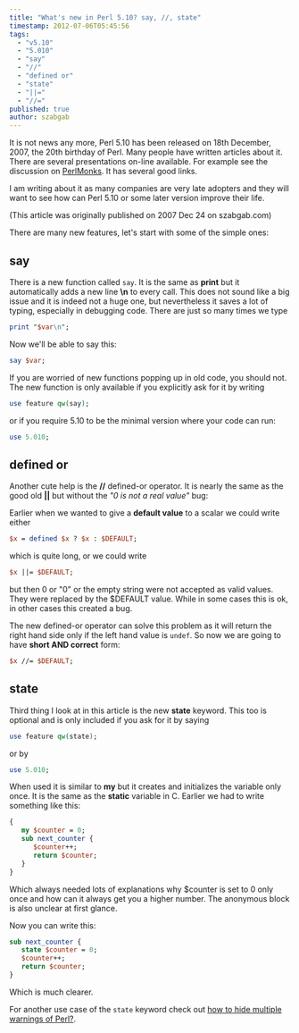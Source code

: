 ```yaml
---
title: "What's new in Perl 5.10? say, //, state"
timestamp: 2012-07-06T05:45:56
tags:
  - "v5.10"
  - "5.010"
  - "say"
  - "//"
  - "defined or"
  - "state"
  - "||="
  - "//="
published: true
author: szabgab
---
```



It is not news any more, Perl 5.10 has been released on 18th December, 2007,
the 20th birthday of Perl. Many people have written articles about it.
There are several presentations on-line available. For example see
the discussion on [PerlMonks](http://perlmonks.org/?node_id=654042).
It has several good links.

I am writing about it as many companies are very late adopters and they will want
to see how can Perl 5.10 or some later version improve their life.

(This article was originally published on 2007 Dec 24 on szabgab.com)


There are many new features, let's start with some of the simple ones:

## say

There is a new function called `say`. It is the same as <b>print</b>
but it automatically adds a new line <b>\n</b> to every call.
This does not sound like a big issue and it is indeed not a huge one, but
nevertheless it saves a lot of typing, especially in debugging code.
There are just so many times we type

```perl
print "$var\n";
```

Now we'll be able to say this:

```perl
say $var;
```

If you are worried of new functions popping up in old code,
you should not. The new function is only available if
you explicitly ask for it by writing

```perl
use feature qw(say);
```

or if you require 5.10 to be the minimal version where your code can run:

```perl
use 5.010;
```

## defined or

Another cute help is the <b>//</b> defined-or operator. It is nearly the
same as the good old <b>||</b> but without the
<i>"0 is not a real value"</i> bug:

Earlier when we wanted to give a <b>default value</b> to a scalar we could write
either

```perl
$x = defined $x ? $x : $DEFAULT;
```

which is quite long, or we could write

```perl
$x ||= $DEFAULT;
```

but then 0 or "0" or the empty string were not accepted as valid
values. They were replaced by the $DEFAULT value. While in some
cases this is ok, in other cases this created a bug.

The new defined-or operator can solve this problem as it will return
the right hand side only if the left hand value is `undef`. So now
we are going to have <b>short AND correct</b> form:

```perl
$x //= $DEFAULT;
```

## state

Third thing I look at in this article is the new <b>state</b>
keyword. This too is optional and is only included if you ask for it
by saying

```perl
use feature qw(state);
```

or by

```perl
use 5.010;
```

When used it is similar to <b>my</b> but it creates and initializes the
variable only once. It is the same as the <b>static</b> variable in C.
Earlier we had to write something like this:

```perl
{
   my $counter = 0;
   sub next_counter {
      $counter++;
      return $counter;
   }
}
```

Which always needed lots of explanations why $counter is set to 0 only once
and how can it always get you a higher number. The anonymous block is also
unclear at first glance.

Now you can write this:

```perl
sub next_counter {
   state $counter = 0;
   $counter++;
   return $counter;
}
```

Which is much clearer.

For another use case of the `state` keyword check out
[how to hide multiple warnings of Perl?](/how-to-capture-and-save-warnings-in-perl).


